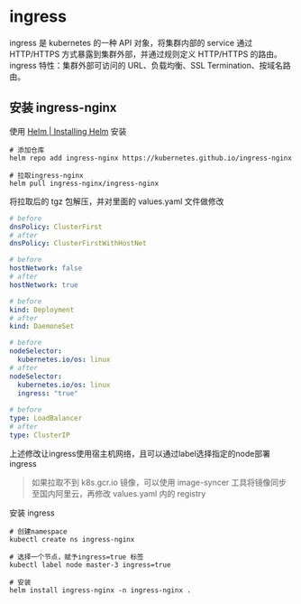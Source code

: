 # ingress
ingress 是 kubernetes 的一种 API 对象，将集群内部的 service 通过 HTTP/HTTPS 方式暴露到集群外部，并通过规则定义 HTTP/HTTPS 的路由。
ingress 特性：集群外部可访问的 URL、负载均衡、SSL Termination、按域名路由。

## 安装 ingress-nginx
使用 [Helm | Installing Helm](https://helm.sh/docs/intro/install/) 安装
```shell
# 添加仓库
helm repo add ingress-nginx https://kubernetes.github.io/ingress-nginx

# 拉取ingress-nginx
helm pull ingress-nginx/ingress-nginx
```

将拉取后的 tgz 包解压，并对里面的 values.yaml 文件做修改
```yaml
# before
dnsPolicy: ClusterFirst
# after
dnsPolicy: ClusterFirstWithHostNet

# before
hostNetwork: false
# after
hostNetwork: true

# before
kind: Deployment
# after
kind: DaemoneSet

# before
nodeSelector:
  kubernetes.io/os: linux
# after
nodeSelector:
  kubernetes.io/os: linux
  ingress: "true"
  
# before
type: LoadBalancer
# after
type: ClusterIP
```
上述修改让ingress使用宿主机网络，且可以通过label选择指定的node部署ingress

> 如果拉取不到 k8s.gcr.io 镜像，可以使用 image-syncer 工具将镜像同步至国内阿里云，再修改 values.yaml 内的 registry

安装 ingress
```shell
# 创建namespace
kubectl create ns ingress-nginx

# 选择一个节点，赋予ingress=true 标签
kubectl label node master-3 ingress=true

# 安装
helm install ingress-nginx -n ingress-nginx .
```